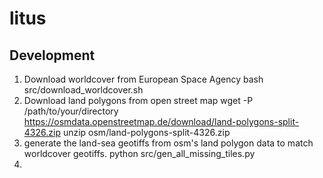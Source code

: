# litus

## Development
1. Download worldcover from European Space Agency
bash src/download_worldcover.sh
2. Download land polygons from open street map
wget -P /path/to/your/directory https://osmdata.openstreetmap.de/download/land-polygons-split-4326.zip
unzip osm/land-polygons-split-4326.zip
3. generate the land-sea geotiffs from osm's land polygon data to match worldcover geotiffs.
python src/gen_all_missing_tiles.py
4.